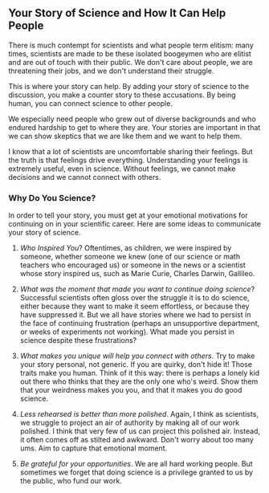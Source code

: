 ## Your Story of Science and How It Can Help People

There is much contempt for scientists and what people term elitism: many times, scientists are 
made to be these isolated boogeymen who are elitist and are out of touch with their public. We
don't care about people, we are threatening their jobs, and we don't understand their struggle.

This is where your story can help. By adding your story of science to the discussion, you make
a counter story to these accusations. By being human, you can connect science to other people.

We especially need people who grew out of diverse backgrounds and who endured hardship to get
to where they are. Your stories are important in that we can show skeptics that we are
like them and we want to help them.

I know that a lot of scientists are uncomfortable sharing their feelings. But the truth is that
feelings drive everything. Understanding your feelings is extremely useful, even in science.
Without feelings, we cannot make decisions and we cannot connect with others. 

### Why Do You Science?

In order to tell your story, you must get at your emotional motivations for continuing on in 
your scientific career. Here are some ideas to communicate your story of science.

1. *Who Inspired You*? Oftentimes, as children, we were inspired by someone, whether someone
we knew (one of our science or math teachers who encouraged us) or someone in the news or
a scientist whose story inspired us, such as Marie Curie, Charles Darwin, Gallileo. 

2. *What was the moment that made you want to continue doing science*? Successful scientists
often gloss over the struggle it is to do science, either because they want to make it seem
effortless, or because they have suppressed it. But we all have stories where we had to 
persist in the face of continuing frustration (perhaps an unsupportive department, or weeks
of experiments not working). What made you persist in science despite these frustrations?

3. *What makes you unique will help you connect with others*. Try to make your story personal,
not generic. If you are quirky, don't hide it! Those traits make you human. Think of it this
way: there is perhaps a lonely kid out there who thinks that they are the only one who's 
weird. Show them that your weirdness makes you you, and that it makes you do good science.

4. *Less rehearsed is better than more polished*. Again, I think as scientists, we struggle 
to project an air of authority by making all of our work polished. I think that very
few of us can project this polished air. Instead, it often comes off as stilted and awkward.
Don't worry about too many ums. Aim to capture that emotional moment. 

5. *Be grateful for your opportunities*. We are all hard working people. But sometimes we
forget that doing science is a privilege granted to us by the public, who fund our work.
